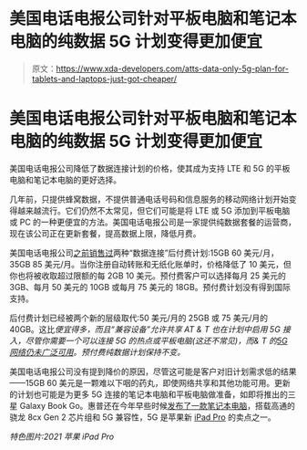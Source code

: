 # 美国电话电报公司针对平板电脑和笔记本电脑的纯数据 5G 计划变得更加便宜

> 原文：<https://www.xda-developers.com/atts-data-only-5g-plan-for-tablets-and-laptops-just-got-cheaper/>

# 美国电话电报公司针对平板电脑和笔记本电脑的纯数据 5G 计划变得更加便宜

美国电话电报公司降低了数据连接计划的价格，使其成为支持 LTE 和 5G 的平板电脑和笔记本电脑的更好选择。

几年前，只提供蜂窝数据，不提供普通电话号码和信息服务的移动网络计划开始变得越来越流行。它们仍然不太常见，但它们可能是将 LTE 或 5G 添加到平板电脑或 PC 的一种更便宜的方法。美国电话电报公司是一家提供纯数据套餐的运营商，现在该公司正在更新套餐，提高数据上限，降低月费。

美国电话电报公司[之前销售过](https://web.archive.org/web/20210303182847/https://www.att.com/support/article/wireless/KM1048698/)两种“数据连接”后付费计划:15GB 60 美元/月，35GB 85 美元/月。当你注册自动转账和无纸化账单时，价格降低了 10 美元，但你也将被收取超过限额的每 2GB 10 美元。预付费客户可以选择每月 25 美元的 3GB、每月 50 美元的 10GB 或每月 75 美元的 18GB。预付费计划没有得到国际支持。

后付费计划已经被两个新的层级取代:50 美元/月的 25GB 或 75 美元/月的 40GB。这比*便宜得多，而且“兼容设备”允许共享 AT & T 也在计划中启用 5G 接入，尽管你需要一个可以连接 5G 的热点或平板电脑(这还不常见)，而& T 的[5G 网络仍未广泛可用](https://assets.ctfassets.net/ob7bbcsqy5m2/7q3XquBVe6SOGZWUGrJxYw/c1dc7aea337610a58c382e0a5fd69975/RootMetrics_5G-Report_1H_2021-Final.pdf)。预付费纯数据计划保持不变。*

美国电话电报公司没有提到降价的原因，尽管这可能是客户对旧计划需求低的结果——15GB 60 美元是一颗难以下咽的药丸，即使网络共享和其他功能可用。更新的计划也可能是为更多 5G 连接的笔记本电脑和平板电脑做准备，如即将推出的三星 Galaxy Book Go。惠普还在今年早些时候[发布了一款笔记本电脑](https://www.engadget.com/hp-elite-folio-snapdragon-8cx-gen-2-price-specs-availability-010026473.html?guccounter=1&guce_referrer=aHR0cHM6Ly9kdWNrZHVja2dvLmNvbS8&guce_referrer_sig=AQAAAGzU8cF6CAW54iwS0VlHuDP2Ghd-5CwI7-oQReg2iGuBXwRR2AXoTq9pb-q6so3Nc2JykQcXm9q3oWqy_AnS6IC05n5nD7bPIiV4zrlcjIrkRA16U-0QHWtEF5PPv2gmCxUQjKI4oqMnoGzSY2DwOx2es2tqRFsgc5TJlQnqZJY_)，搭载高通的骁龙 8cx Gen 2 芯片组和 5G 兼容性，5G 是苹果新 [iPad Pro](https://www.xda-developers.com/ipad-pro/) 的卖点之一。

*特色图片:2021 苹果 iPad Pro*